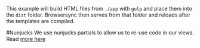 This example will build HTML files from `./app` with `gulp`
and place them into the `dist` folder. Browsersync then serves from that
folder and reloads after the templates are compiled.

#Nunjucks
We use nunjucks partials to allow us to re-use code in our views. Read [more here](https://mozilla.github.io/nunjucks/)
